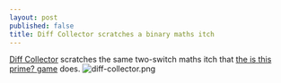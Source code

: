 ```yaml
---
layout: post
published: false
title: Diff Collector scratches a binary maths itch
---
```

[Diff Collector](http://mkagenius.github.io/) scratches the same two-switch maths itch that [the is this prime? game](http://isthisprime.com/game/) does.
![diff-collector.png]({{http://mkagenius.github.io/}}/assets/media/diff-collector.png)
